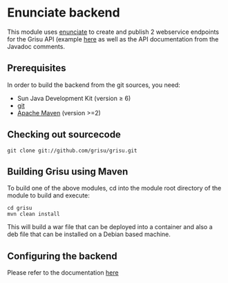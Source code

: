 Enunciate backend
=================

This module uses [enunciate](http://enunciate.codehaus.org/) to create and publish 2 webservice endpoints for the Grisu API (example [here](https://compute-dev.services.bestgrid.org/) as well as the API documentation from the Javadoc comments.

Prerequisites
--------------------

In order to build the backend from the git sources, you need: 

- Sun Java Development Kit (version ≥ 6)
- [git](http://git-scm.com) 
- [Apache Maven](http://maven.apache.org) (version >=2)


Checking out sourcecode
-------------------------------------

 `git clone git://github.com/grisu/grisu.git`

Building Grisu using Maven
------------------------------------------

To build one of the above modules, cd into the module root directory of the module to build and execute: 

    cd grisu
    mvn clean install

This will build a war file that can be deployed into a container and also a deb file that can be installed on a Debian based machine.

Configuring the backend
-------------------------------------

Please refer to the documentation [here](https://github.com/grisu/grisu/wiki/How-to-configure-a-Grisu-backend)

